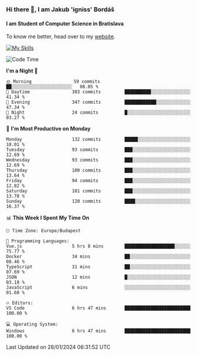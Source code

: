 ### Hi there 👋, I am Jakub 'igniss' Bordáš

#### I am Student of Computer Science in Bratislava
To know me better, head over to my [website](https://bordas.sk).

[![My Skills](https://skillicons.dev/icons?i=js,html,css,figma,svelte,java,kotlin,python,postgresql,typescript,nest,nodejs)](https://bordas.sk)


<!--START_SECTION:waka-->
![Code Time](http://img.shields.io/badge/Code%20Time-1%2C375%20hrs%2053%20mins-blue)

**I'm a Night 🦉** 

```text
🌞 Morning                59 commits          ██░░░░░░░░░░░░░░░░░░░░░░░   08.05 % 
🌆 Daytime                303 commits         ██████████░░░░░░░░░░░░░░░   41.34 % 
🌃 Evening                347 commits         ████████████░░░░░░░░░░░░░   47.34 % 
🌙 Night                  24 commits          █░░░░░░░░░░░░░░░░░░░░░░░░   03.27 % 
```
📅 **I'm Most Productive on Monday** 

```text
Monday                   132 commits         █████░░░░░░░░░░░░░░░░░░░░   18.01 % 
Tuesday                  93 commits          ███░░░░░░░░░░░░░░░░░░░░░░   12.69 % 
Wednesday                93 commits          ███░░░░░░░░░░░░░░░░░░░░░░   12.69 % 
Thursday                 100 commits         ███░░░░░░░░░░░░░░░░░░░░░░   13.64 % 
Friday                   94 commits          ███░░░░░░░░░░░░░░░░░░░░░░   12.82 % 
Saturday                 101 commits         ███░░░░░░░░░░░░░░░░░░░░░░   13.78 % 
Sunday                   120 commits         ████░░░░░░░░░░░░░░░░░░░░░   16.37 % 
```


📊 **This Week I Spent My Time On** 

```text
🕑︎ Time Zone: Europe/Budapest

💬 Programming Languages: 
Vue.js                   5 hrs 8 mins        ███████████████████░░░░░░   75.77 % 
Docker                   34 mins             ██░░░░░░░░░░░░░░░░░░░░░░░   08.46 % 
TypeScript               31 mins             ██░░░░░░░░░░░░░░░░░░░░░░░   07.69 % 
JSON                     12 mins             █░░░░░░░░░░░░░░░░░░░░░░░░   03.18 % 
JavaScript               6 mins              ░░░░░░░░░░░░░░░░░░░░░░░░░   01.60 % 

🔥 Editors: 
VS Code                  6 hrs 47 mins       █████████████████████████   100.00 % 

💻 Operating System: 
Windows                  6 hrs 47 mins       █████████████████████████   100.00 % 
```


 Last Updated on 28/01/2024 06:31:52 UTC
<!--END_SECTION:waka-->
